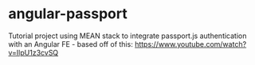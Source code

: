 # angular-passport
Tutorial project using MEAN stack to integrate passport.js authentication with an Angular FE - based off of this: https://www.youtube.com/watch?v=IlpU1z3cvSQ
